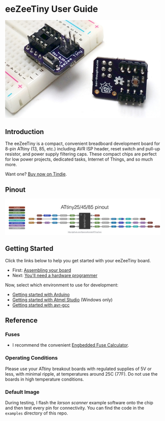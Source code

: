 # eeZeeTiny User Guide

![eeZeeTiny](images/eeZeeTiny.jpg)

## Introduction

The eeZeeTiny is a compact, convenient breadboard development board for 8-pin ATtiny (13, 85, etc.) including AVR ISP header, reset switch and pull-up resistor, and power supply filtering caps. These compact chips are perfect for low power projects, dedicated tasks, Internet of Things, and so much more.

Want one? [Buy now on Tindie](https://www.tindie.com/products/bot_thoughts/attiny85--attiny13-development-board/).

## Pinout

![pinout](images/pinout.jpg)

## Getting Started

Click the links below to help you get started with your eeZeeTiny board.

  * First: [Assembling your board](Assembling.md)
  * Next: [You'll need a hardware programmer](HardwareProgrammer.md)

Now, select which environment to use for development:
  * [Getting started with Arduino](Arduino.md)
  * [Getting started with Atmel Studio](AtmelStudio.md) (Windows only)
  * [Getting started with avr-gcc](AvrGcc.md)

## Reference

### Fuses

* I recommend the convenient [Engbedded Fuse Calculator](http://www.engbedded.com/fusecalc/).

### Operating Conditions

Please use your ATtiny breakout boards with regulated supplies of 5V or less, with minimal ripple, at temperatures around 25C (77F). Do not use the boards in high temperature conditions.

### Default Image

During testing, I flash the *larson scanner* example software onto the chip and then test every pin for connectivity. You can find the code in the ```examples``` directory of this repo.
